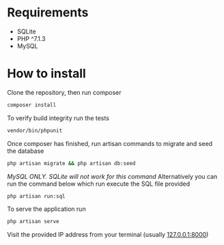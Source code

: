 # Requirements

* SQLite
* PHP ^7.1.3
* MySQL

# How to install

Clone the repository, then run composer

```bash
composer install
```

To verify build integrity run the tests

```bash
vendor/bin/phpunit
```

Once composer has finished, run artisan commands to migrate and seed the database

```bash
php artisan migrate && php artisan db:seed
```

*MySQL ONLY. SQLite will not work for this command*
Alternatively you can run the command below which run execute the SQL file provided

```bash
php artisan run:sql
```

To serve the application run

```bash
php artisan serve
```

Visit the provided IP address from your terminal (usually [127.0.0.1:8000](http://127.0.0.1:8000))

